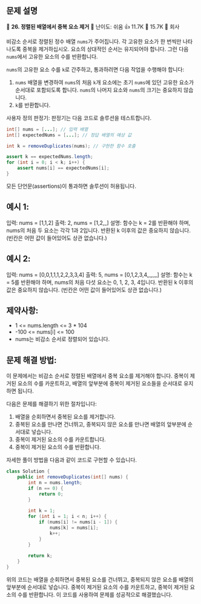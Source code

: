 ## 문제 설명
📌 **26. 정렬된 배열에서 중복 요소 제거**
🌟 난이도: 쉬움
👍 11.7K
💬 15.7K
🏢 회사

비감소 순서로 정렬된 정수 배열 `nums`가 주어집니다. 각 고유한 요소가 한 번씩만 나타나도록 중복을 제거하십시오. 요소의 상대적인 순서는 유지되어야 합니다. 그런 다음 `nums`에서 고유한 요소의 수를 반환합니다.

`nums`의 고유한 요소 수를 `k`로 간주하고, 통과하려면 다음 작업을 수행해야 합니다:

1. `nums` 배열을 변경하여 `nums`의 처음 `k`개 요소에는 초기 `nums`에 있던 고유한 요소가 순서대로 포함되도록 합니다. `nums`의 나머지 요소와 `nums`의 크기는 중요하지 않습니다.
2. `k`를 반환합니다.

사용자 정의 판정기:
판정기는 다음 코드로 솔루션을 테스트합니다.

```java
int[] nums = [...]; // 입력 배열
int[] expectedNums = [...]; // 정답 배열의 예상 값

int k = removeDuplicates(nums); // 구현한 함수 호출

assert k == expectedNums.length;
for (int i = 0; i < k; i++) {
    assert nums[i] == expectedNums[i];
}
```

모든 단언문(assertions)이 통과하면 솔루션이 허용됩니다.

## 예시 1:

입력: nums = [1,1,2]
출력: 2, nums = [1,2,_]
설명: 함수는 k = 2를 반환해야 하며, nums의 처음 두 요소는 각각 1과 2입니다. 반환된 k 이후의 값은 중요하지 않습니다. (빈칸은 어떤 값이 들어있어도 상관 없습니다.)

## 예시 2:

입력: nums = [0,0,1,1,1,2,2,3,3,4]
출력: 5, nums = [0,1,2,3,4,_,_,_,_,_]
설명: 함수는 k = 5를 반환해야 하며, nums의 처음 다섯 요소는 0, 1, 2, 3, 4입니다. 반환된 k 이후의 값은 중요하지 않습니다. (빈칸은 어떤 값이 들어있어도 상관 없습니다.)

## 제약사항:

- 1 <= nums.length <= 3 * 104
- -100 <= nums[i] <= 100
- nums는 비감소 순서로 정렬되어 있습니다.

## 문제 해결 방법:
이 문제에서는 비감소 순서로 정렬된 배열에서 중복 요소를 제거해야 합니다. 중복이 제거된 요소의 수를 카운트하고, 배열의 앞부분에 중복이 제거된 요소들을 순서대로 유지하면 됩니다.

다음은 문제를 해결하기 위한 절차입니다:

1. 배열을 순회하면서 중복된 요소를 제거합니다.
2. 중복된 요소를 만나면 건너뛰고, 중복되지 않은 요소를 만나면 배열의 앞부분에 순서대로 넣습니다.
3. 중복이 제거된 요소의 수를 카운트합니다.
4. 중복이 제거된 요소의 수를 반환합니다.

자세한 풀이 방법을 다음과 같이 코드로 구현할 수 있습니다.

```java
class Solution {
    public int removeDuplicates(int[] nums) {
        int n = nums.length;
        if (n == 0) {
            return 0;
        }
        
        int k = 1;
        for (int i = 1; i < n; i++) {
            if (nums[i] != nums[i - 1]) {
                nums[k] = nums[i];
                k++;
            }
        }
        
        return k;
    }
}
```

위의 코드는 배열을 순회하면서 중복된 요소를 건너뛰고, 중복되지 않은 요소를 배열의 앞부분에 순서대로 넣습니다. 중복이 제거된 요소의 수를 카운트하고, 중복이 제거된 요소의 수를 반환합니다. 이 코드를 사용하여 문제를 성공적으로 해결했습니다.
